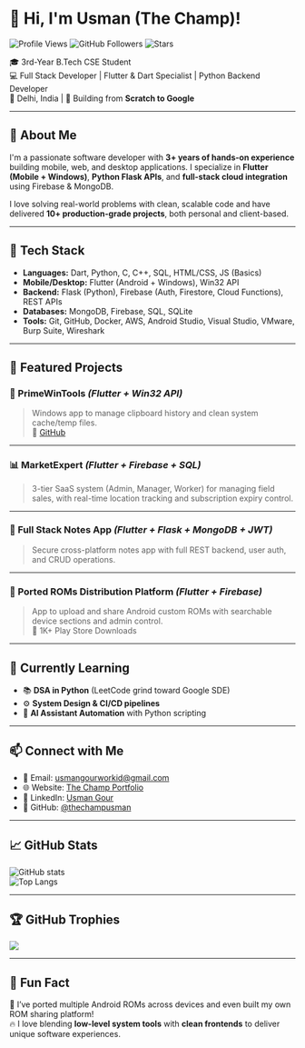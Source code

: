 # 👋 Hi, I'm Usman (The Champ)!

![Profile Views](https://komarev.com/ghpvc/?username=thechampusman&style=flat-square) 
![GitHub Followers](https://img.shields.io/github/followers/thechampusman?style=social) 
![Stars](https://img.shields.io/github/stars/thechampusman?style=social)

🎓 3rd-Year B.Tech CSE Student  
💻 Full Stack Developer | Flutter & Dart Specialist | Python Backend Developer  
📍 Delhi, India | 🚀 Building from **Scratch to Google**

---

## 🧠 About Me

I'm a passionate software developer with **3+ years of hands-on experience** building mobile, web, and desktop applications. I specialize in **Flutter (Mobile + Windows)**, **Python Flask APIs**, and **full-stack cloud integration** using Firebase & MongoDB.  

I love solving real-world problems with clean, scalable code and have delivered **10+ production-grade projects**, both personal and client-based.

---

## 🔧 Tech Stack

- **Languages:** Dart, Python, C, C++, SQL, HTML/CSS, JS (Basics)
- **Mobile/Desktop:** Flutter (Android + Windows), Win32 API
- **Backend:** Flask (Python), Firebase (Auth, Firestore, Cloud Functions), REST APIs
- **Databases:** MongoDB, Firebase, SQL, SQLite
- **Tools:** Git, GitHub, Docker, AWS, Android Studio, Visual Studio, VMware, Burp Suite, Wireshark

---

## 🚀 Featured Projects

### 🧠 PrimeWinTools *(Flutter + Win32 API)*
> Windows app to manage clipboard history and clean system cache/temp files.  
🔗 [GitHub](https://github.com/thechampusman/PrimeWinTools)

---

### 📊 MarketExpert *(Flutter + Firebase + SQL)*
> 3-tier SaaS system (Admin, Manager, Worker) for managing field sales, with real-time location tracking and subscription expiry control.

---

### 🔐 Full Stack Notes App *(Flutter + Flask + MongoDB + JWT)*
> Secure cross-platform notes app with full REST backend, user auth, and CRUD operations.

---

### 📱 Ported ROMs Distribution Platform *(Flutter + Firebase)*
> App to upload and share Android custom ROMs with searchable device sections and admin control.  
📲 1K+ Play Store Downloads

---

## 🌱 Currently Learning

- 📚 **DSA in Python** (LeetCode grind toward Google SDE)
- ⚙️ **System Design & CI/CD pipelines**
- 🤖 **AI Assistant Automation** with Python scripting

---

## 📫 Connect with Me

- 📧 Email: [usmangourworkid@gmail.com](mailto:usmangourworkid@gmail.com)  
- 🌐 Website: [The Champ Portfolio](https://thechampsoftwares.netlify.app)  
- 💼 LinkedIn: [Usman Gour](https://www.linkedin.com/in/thechampusman/)  
- 🐙 GitHub: [@thechampusman](https://github.com/thechampusman)

---

## 📈 GitHub Stats

![GitHub stats](https://github-readme-stats.vercel.app/api?username=thechampusman&show_icons=true&theme=radical)  
![Top Langs](https://github-readme-stats.vercel.app/api/top-langs/?username=thechampusman&layout=compact&theme=radical)

---

## 🏆 GitHub Trophies

![](https://github-profile-trophy.vercel.app/?username=AasheeshLikePanner&theme=transparent&no-frame=false&no-bg=true&margin-w=4)

---

## 💬 Fun Fact

🔧 I’ve ported multiple Android ROMs across devices and even built my own ROM sharing platform!  
🔥 I love blending **low-level system tools** with **clean frontends** to deliver unique software experiences.


